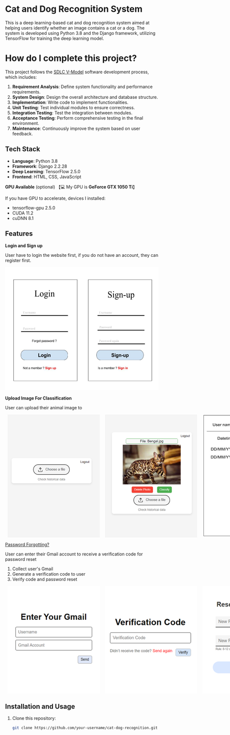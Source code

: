 # Cat and Dog Recognition System

This is a deep learning-based cat and dog recognition system aimed at helping users identify whether an image contains a cat or a dog. The system is developed using Python 3.8 and the Django framework, utilizing TensorFlow for training the deep learning model.

# How do I complete this project?

This project follows the [SDLC V-Model](https://www.geeksforgeeks.org/software-engineering-sdlc-v-model/) software development process, which includes:

1. **Requirement Analysis**: Define system functionality and performance requirements.
2. **System Design**: Design the overall architecture and database structure.
3. **Implementation**: Write code to implement functionalities.
4. **Unit Testing**: Test individual modules to ensure correctness.
5. **Integration Testing**: Test the integration between modules.
6. **Acceptance Testing**: Perform comprehensive testing in the final environment.
7. **Maintenance**: Continuously improve the system based on user feedback.

## Tech Stack

- **Language**: Python 3.8
- **Framework**: Django 2.2.28
- **Deep Learning**: TensorFlow 2.5.0 
- **Frontend**: HTML, CSS, JavaScript

**GPU Available** (optional) 【💻 My GPU is **GeForce GTX 1050 Ti**】

If you have GPU to accelerate, devices I installed:

-  tensorflow-gpu 2.5.0
-  CUDA 11.2
-  cuDNN 8.1

## Features

**Login and Sign up**

User have to login the website first, if you do not have an account, they can register first.

<img src="https://github.com/Leohoji/dog-cat-breed-classification-system/blob/main/Images/Login%20and%20Sign-up.jpg?raw=true" alt="User Login" style="width: 500px; height: 400px;"/>

**Upload Image For Classification**

User can upload their animal image to

<div style="display: flex; justify-content: space-around; width: 950px">
  <img src="https://github.com/Leohoji/dog-cat-breed-classification-system/blob/main/Images/upload.png?raw=true" alt="Upload User's Image" style="width: 300px; height: 400px;"/>
  <img src="https://github.com/Leohoji/dog-cat-breed-classification-system/blob/main/Images/uploaded_image.png?raw=true" alt="Image Uploaded" style="width: 300px; height: 400px;"/>
  <img src="https://github.com/Leohoji/dog-cat-breed-classification-system/blob/main/Images/Show%20Historical%20Data.jpg?raw=true" alt="Historical Data" style="width: 300px; height: 400px;"/>
</div>

<ins>Password Forgotting?</ins>

User can enter their Gmail account to receive a verification code for password reset

1. Collect user's Gmail
2. Generate a verification code to user
3. Verify code and password reset

<div style="display: flex; justify-content: space-around; width: 950px">
  <img src="https://github.com/Leohoji/dog-cat-breed-classification-system/blob/main/Images/enter-user-gmail.png?raw=true" alt="Enter User's Gmail" style="width: 300px; height: 350px;"/>
  <img src="https://github.com/Leohoji/dog-cat-breed-classification-system/blob/main/Images/send-verification-code.png?raw=true" alt="Send Verification Code To User" style="width: 300px; height: 350px;"/>
  <img src="https://github.com/Leohoji/dog-cat-breed-classification-system/blob/main/Images/reset-user-password.png?raw=true" alt="Rest Password" style="width: 300px; height: 350px;"/>
</div>



## Installation and Usage

1. Clone this repository:
   ```bash
   git clone https://github.com/your-username/cat-dog-recognition.git
